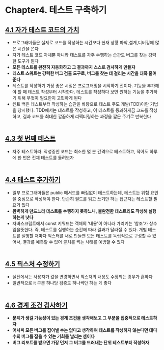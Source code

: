 # Chapter4. 테스트 구축하기

## <U>4.1 자가 테스트 코드의 가치</U>

- 프로그래머들은 실제로 코드를 작성하는 시간보다 현재 상황 파악,설계,디버깅에 많은 시간을 쓴다
- 자가 테스트 코드 자체뿐 아니라 테스트를 자주 수행하는 습관도 버그를 찾는 강력한 도구가 된다
- **모든 테스트를 완전히 자동화하고 그 결과까지 스스로 검사하게 만들자**
- **테스트 스위트는 강력한 버그 검출 도구로, 버그를 찾는 데 걸리는 시간을 대폭 줄여준다**
- 테스트를 작성하기 가장 좋은 시점은 프로그래밍을 시작하기 전이다. 기능을 추가해야 할 때 테스트 작성부터 시작한다. 테스트를 작성하다 보면 원하는 기능을 추가하기 위해 무엇이 필요한지 고민하게 된다
- 켄트 백은 테스트부터 작성하는 습관을 바탕으로 테스트 주도 개발(TDD)이란 기법을 창시했다. TDD에서는 테스트를 작성하고, 이 테스트를 통과하게끔 코드를 작성하고, 결과 코드를 최대한 깔끔하게 리팩터링하는 과정을 짧은 주기로 반복한다<br></br>

## <U>4.3 첫 번째 테스트</U>

- 자주 테스트하라. 작성중인 코드는 최소한 몇 분 간격으로 테스트하고, 적어도 하루에 한 번은 전체 테스트를 돌려보자<br></br>

## <U>4.4 테스트 추가하기</U>

- 일부 프로그래머들은 public 메서드를 빠짐없이 테스트하는데, 테스트는 위험 요인을 중심으로 작성해야 한다. 단순히 필드를 읽고 쓰기만 하는 접근자는 테스트할 필요가 없다
- **완벽하게 만드느라 테스트를 수행하지 못하느니, 불완전한 테스트라도 작성해 실행하는게 낫다**
- 자바스크립트에서 const 키워드는 객체의 '내용'이 아니라 가리키는 '참조'가 상수임을뜻한다. 즉, 테스트를 실행하는 순간에 따라 결과가 달라질 수 있다. 개별 테스트를 실행할 때마다 픽스터를 새로 만들면 모든 테스트를 독립적으로 구성할 수 있어서, 결과를 예측할 수 없어 골치를 썩는 사태를 예방할 수 있다<br></br>

## <U>4.5 픽스처 수정하기</U>

- 실전에서는 사용자가 값을 변경하면서 픽스처의 내용도 수정되는 경우가 흔하다
- 일반적으로 it 구문 하나당 검증도 하나씩만 하는 게 좋다<br></br>

## <U>4.6 경계 조건 검사하기</U>

- **문제가 생길 가능성이 있는 경계 조건을 생각해보고 그 부분을 집중적으로 테스트하자**
- **어차피 모든 버그를 잡아낼 수는 없다고 생각하여 테스트를 작성하지 않는다면 대다수의 버그를 잡을 수 있는 기회를 날리는 셈이다**
- **버그 리포트를 받으면 가장 먼저 그 버그를 드러내는 단위 테스트부터 작성하자**
